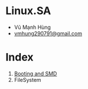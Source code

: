 # Linux.SA
 - Vũ Mạnh Hùng
 - vmhung290791@gmail.com
# Index
 1. [Booting and SMD](https://github.com/hungran/Linux.SA/blob/master/Booting%20and%20SMD/1.%20Booting%20and%20SMD.md)
 2. FileSystem
 

